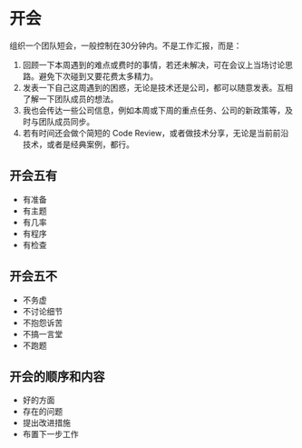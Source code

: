 # 开会

组织一个团队短会，一般控制在30分钟内。不是工作汇报，而是：

1. 回顾一下本周遇到的难点或费时的事情，若还未解决，可在会议上当场讨论思路。避免下次碰到又要花费太多精力。
2. 发表一下自己这周遇到的困惑，无论是技术还是公司，都可以随意发表。互相了解一下团队成员的想法。
3. 我也会传达一些公司信息，例如本周或下周的重点任务、公司的新政策等，及时与团队成员同步。
4. 若有时间还会做个简短的 Code Review，或者做技术分享，无论是当前前沿技术，或者是经典案例，都行。



## 开会五有

- 有准备
- 有主题
- 有几率
- 有程序
- 有检查



## 开会五不

- 不务虚
- 不讨论细节
- 不抱怨诉苦
- 不搞一言堂
- 不跑题



## 开会的顺序和内容

- 好的方面
- 存在的问题
- 提出改进措施
- 布置下一步工作